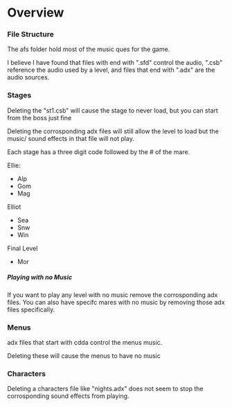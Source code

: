 # Overview

### File Structure

The afs folder hold most of the music ques for the game.

I believe I have found that files with end with ".sfd" control the audio, ".csb" reference the audio used by a level, and files that end with ".adx" are the audio sources.

### Stages

Deleting the "st1.csb" will cause the stage to never load, but you can start from the boss just fine

Deleting the corrosponding adx files will still allow the level to load but the music/ sound effects in that file will not play.

Each stage has a three digit code followed by the # of the mare.

Ellie:
- Alp
- Gom
- Mag

Elliot
- Sea
- Snw
- Win

Final Level
- Mor

##### Playing with no Music

If you want to play any level with no music remove the corrosponding adx files.
You can also have specifc mares with no music by removing those adx files specifically.

### Menus

adx files that start with cdda control the menus music.

Deleting these will cause the menus to have no music

### Characters

Deleting a characters file like "nights.adx" does not seem to stop the corrosponding sound effects from playing.

